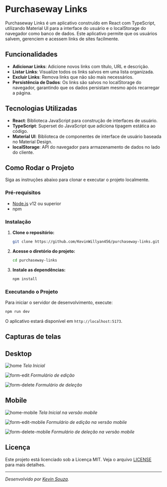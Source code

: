 # Purchaseway Links

Purchaseway Links é um aplicativo construído em React com TypeScript, utilizando Material UI para a interface do usuário e o localStorage do navegador como banco de dados. Este aplicativo permite que os usuários salvem, gerenciem e acessem links de sites facilmente.

## Funcionalidades

- **Adicionar Links**: Adicione novos links com título, URL e descrição.
- **Listar Links**: Visualize todos os links salvos em uma lista organizada.
- **Excluir Links**: Remova links que não são mais necessários.
- **Persistência de Dados**: Os links são salvos no localStorage do navegador, garantindo que os dados persistam mesmo após recarregar a página.

## Tecnologias Utilizadas

- **React**: Biblioteca JavaScript para construção de interfaces de usuário.
- **TypeScript**: Superset do JavaScript que adiciona tipagem estática ao código.
- **Material UI**: Biblioteca de componentes de interface de usuário baseada no Material Design.
- **localStorage**: API do navegador para armazenamento de dados no lado do cliente.

## Como Rodar o Projeto

Siga as instruções abaixo para clonar e executar o projeto localmente.

### Pré-requisitos

- [Node.js](https://nodejs.org/) v12 ou superior
- npm

### Instalação

1. **Clone o repositório:**

    ```sh
    git clone https://github.com/KevinWillyan456/purchaseway-links.git
    ```

2. **Acesse o diretório do projeto:**

    ```sh
    cd purchaseway-links
    ```

3. **Instale as dependências:**

    ```sh
    npm install
    ```

### Executando o Projeto

Para iniciar o servidor de desenvolvimento, execute:

```sh
npm run dev
```

O aplicativo estará disponível em `http://localhost:5173`.

## Capturas de telas

## Desktop

![home](https://github.com/KevinWillyan456/purchaseway-links/assets/115520107/ed07810a-802c-4625-838c-6f580451f697)
_Tela Inicial_

![form-edit](https://github.com/KevinWillyan456/purchaseway-links/assets/115520107/bebeb335-c840-44d7-a795-9c4e53e7466d)
_Formulário de edição_

![form-delete](https://github.com/KevinWillyan456/purchaseway-links/assets/115520107/0c11820b-8e14-486b-8c29-7f920228d9f6)
_Formulário de deleção_

## Mobile

![home-mobile](https://github.com/KevinWillyan456/purchaseway-links/assets/115520107/32288198-76fb-45a4-b6ca-5244bfd14a93)
_Tela Inicial na versão mobile_

![form-edit-mobile](https://github.com/KevinWillyan456/purchaseway-links/assets/115520107/eb6ad15a-02b3-4af4-b306-04f8f1781a31)
_Formulário de edição na versão mobile_

![form-delete-mobile](https://github.com/KevinWillyan456/purchaseway-links/assets/115520107/d0a637da-331b-40e2-81ed-787f7a916afc)
_Formulário de deleção na versão mobile_

## Licença

Este projeto está licenciado sob a Licença MIT. Veja o arquivo [LICENSE](LICENSE) para mais detalhes.

---

_Desenvolvido por [Kevin Souza](https://github.com/KevinWillyan456)._
